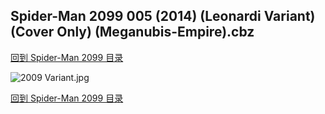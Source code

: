 ## Spider-Man 2099 005 (2014) (Leonardi Variant) (Cover Only) (Meganubis-Empire).cbz


[回到 Spider-Man 2099 目录](https://github.com/alicewish/markdown/blob/master/series/Spider-Man-2099.md)


![2009 Variant.jpg](https://wx1.sinaimg.cn/large/6a9fdecaly1fr4j6fv5vgj21hc2abb2b.jpg)

[回到 Spider-Man 2099 目录](https://github.com/alicewish/markdown/blob/master/series/Spider-Man-2099.md)

